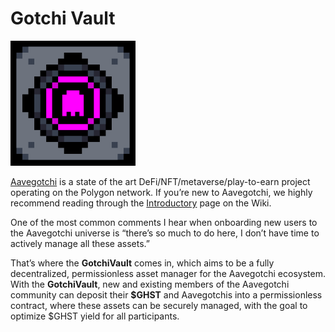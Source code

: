 # Gotchi Vault

[![Logo](images/logo.png)](https://gotchivault.com)

[Aavegotchi](https://aavegotchi.com) is a state of the art DeFi/NFT/metaverse/play-to-earn project operating on the Polygon network. If you’re new to Aavegotchi, we highly recommend reading through the [Introductory](https://wiki.aavegotchi.com/en/introduction) page on the Wiki.

One of the most common comments I hear when onboarding new users to the Aavegotchi universe is “there’s so much to do here, I don’t have time to actively manage all these assets.”

That’s where the **GotchiVault** comes in, which aims to be a fully decentralized, permissionless asset manager for the Aavegotchi ecosystem. With the **GotchiVault**, new and existing members of the Aavegotchi community can deposit their **$GHST** and Aavegotchis into a permissionless contract, where these assets can be securely managed, with the goal to optimize $GHST yield for all participants.
